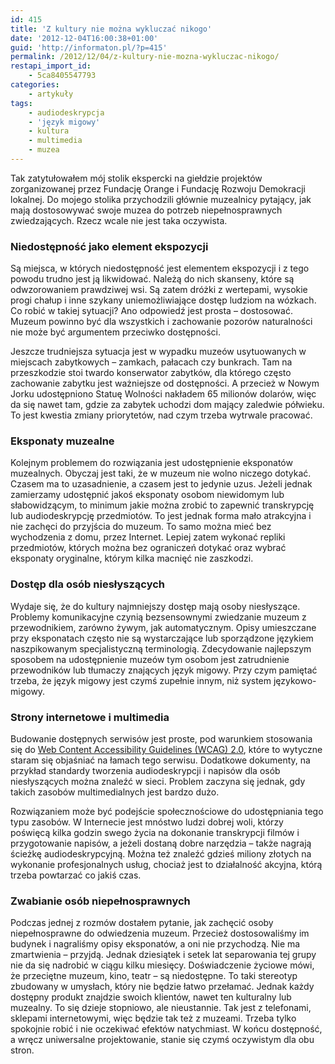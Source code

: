 ```yaml
---
id: 415
title: 'Z kultury nie można wykluczać nikogo'
date: '2012-12-04T16:00:38+01:00'
guid: 'http://informaton.pl/?p=415'
permalink: /2012/12/04/z-kultury-nie-mozna-wykluczac-nikogo/
restapi_import_id:
    - 5ca8405547793
categories:
    - artykuły
tags:
    - audiodeskrypcja
    - 'język migowy'
    - kultura
    - multimedia
    - muzea
---
```


Tak zatytułowałem mój stolik ekspercki na giełdzie projektów zorganizowanej przez Fundację Orange i Fundację Rozwoju Demokracji lokalnej. Do mojego stolika przychodzili głównie muzealnicy pytający, jak mają dostosowywać swoje muzea do potrzeb niepełnosprawnych zwiedzających. Rzecz wcale nie jest taka oczywista.

### Niedostępność jako element ekspozycji

Są miejsca, w których niedostępność jest elementem ekspozycji i z tego powodu trudno jest ją likwidować. Należą do nich skanseny, które są odwzorowaniem prawdziwej wsi. Są zatem dróżki z wertepami, wysokie progi chałup i inne szykany uniemożliwiające dostęp ludziom na wózkach. Co robić w takiej sytuacji? Ano odpowiedź jest prosta – dostosować. Muzeum powinno być dla wszystkich i zachowanie pozorów naturalności nie może być argumentem przeciwko dostępności.

Jeszcze trudniejsza sytuacja jest w wypadku muzeów usytuowanych w miejscach zabytkowych – zamkach, pałacach czy bunkrach. Tam na przeszkodzie stoi twardo konserwator zabytków, dla którego często zachowanie zabytku jest ważniejsze od dostępności. A przecież w Nowym Jorku udostępniono Statuę Wolności nakładem 65 milionów dolarów, więc da się nawet tam, gdzie za zabytek uchodzi dom mający zaledwie półwieku. To jest kwestia zmiany priorytetów, nad czym trzeba wytrwale pracować.

### Eksponaty muzealne

Kolejnym problemem do rozwiązania jest udostępnienie eksponatów muzealnych. Obyczaj jest taki, że w muzeum nie wolno niczego dotykać. Czasem ma to uzasadnienie, a czasem jest to jedynie uzus. Jeżeli jednak zamierzamy udostępnić jakoś eksponaty osobom niewidomym lub słabowidzącym, to minimum jakie można zrobić to zapewnić transkrypcję lub audiodeskrypcję przedmiotów. To jest jednak forma mało atrakcyjna i nie zachęci do przyjścia do muzeum. To samo można mieć bez wychodzenia z domu, przez Internet. Lepiej zatem wykonać repliki przedmiotów, których można bez ograniczeń dotykać oraz wybrać eksponaty oryginalne, którym kilka macnięć nie zaszkodzi.

### Dostęp dla osób niesłyszących

Wydaje się, że do kultury najmniejszy dostęp mają osoby niesłyszące. Problemy komunikacyjne czynią bezsensownymi zwiedzanie muzeum z przewodnikiem, zarówno żywym, jak automatycznym. Opisy umieszczane przy eksponatach często nie są wystarczające lub sporządzone językiem naszpikowanym specjalistyczną terminologią. Zdecydowanie najlepszym sposobem na udostępnienie muzeów tym osobom jest zatrudnienie przewodników lub tłumaczy znających język migowy. Przy czym pamiętać trzeba, że język migowy jest czymś zupełnie innym, niż system językowo-migowy.

### Strony internetowe i multimedia

Budowanie dostępnych serwisów jest proste, pod warunkiem stosowania się do [Web Content Accessibility Guidelines (WCAG) 2.0](http://www.w3.org/tr/wcag20), które to wytyczne staram się objaśniać na łamach tego serwisu. Dodatkowe dokumenty, na przykład standardy tworzenia audiodeskrypcji i napisów dla osób niesłyszących można znaleźć w sieci. Problem zaczyna się jednak, gdy takich zasobów multimedialnych jest bardzo dużo.

Rozwiązaniem może być podejście społecznościowe do udostępniania tego typu zasobów. W Internecie jest mnóstwo ludzi dobrej woli, którzy poświęcą kilka godzin swego życia na dokonanie transkrypcji filmów i przygotowanie napisów, a jeżeli dostaną dobre narzędzia – także nagrają ścieżkę audiodeskrypcyjną. Można też znaleźć gdzieś miliony złotych na wykonanie profesjonalnych usług, chociaż jest to działalność akcyjna, którą trzeba powtarzać co jakiś czas.

### Zwabianie osób niepełnosprawnych

Podczas jednej z rozmów dostałem pytanie, jak zachęcić osoby niepełnosprawne do odwiedzenia muzeum. Przecież dostosowaliśmy im budynek i nagraliśmy opisy eksponatów, a oni nie przychodzą. Nie ma zmartwienia – przyjdą. Jednak dziesiątek i setek lat separowania tej grupy nie da się nadrobić w ciągu kilku miesięcy. Doświadczenie życiowe mówi, że przeciętne muzeum, kino, teatr – są niedostępne. To taki stereotyp zbudowany w umysłach, który nie będzie łatwo przełamać. Jednak każdy dostępny produkt znajdzie swoich klientów, nawet ten kulturalny lub muzealny. To się dzieje stopniowo, ale nieustannie. Tak jest z telefonami, sklepami internetowymi, więc będzie tak też z muzeami. Trzeba tylko spokojnie robić i nie oczekiwać efektów natychmiast. W końcu dostępność, a wręcz uniwersalne projektowanie, stanie się czymś oczywistym dla obu stron.
